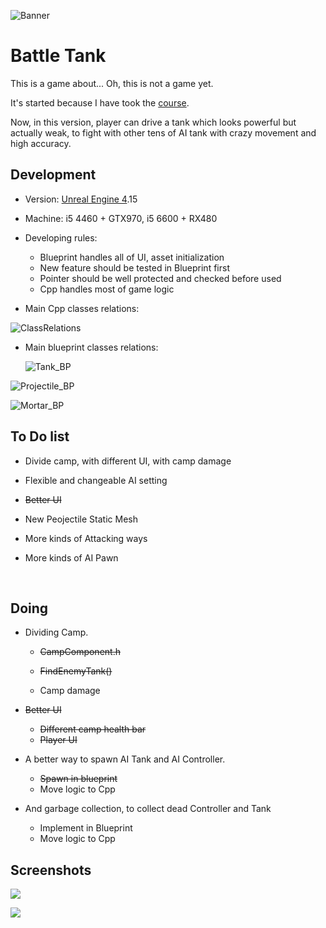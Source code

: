  ![Banner](/BattleTank/Pictures/Banner.jpg)

# Battle Tank

This is a game about... Oh, this is not a game yet.

It's started because I have took the [course](https://www.udemy.com/unrealcourse/). 

Now, in this version, player can drive a tank which looks powerful but actually weak, to fight with other tens of AI tank with crazy movement and high accuracy.



## Development

* Version: [Unreal Engine 4]([https://www.unrealengine.com/](http://www.baidu.com/link?url=aaoWkzwdoF7Gr-RfER1k3bDxNWeCMEV7nWS9vRP76yVv-9piIoD0aR12udmVxYrF)).15
* Machine: i5 4460 + GTX970, i5 6600 + RX480


* Developing rules:
  * Blueprint handles all of UI, asset initialization  
  * New feature should be tested in Blueprint first
  * Pointer should be well protected and checked before used
  * Cpp handles most of game logic


* Main Cpp classes relations:

![ClassRelations](/BattleTank/Pictures/ClassRelations.png)

* Main blueprint classes relations:

  ![Tank_BP](/BattleTank/Pictures/Tank_BP.png)

![Projectile_BP](/BattleTank/Pictures/Projectile_BP.png)

![Mortar_BP](/BattleTank/Pictures/Mortar_BP.png)

## To Do list

* Divide camp, with different UI, with camp damage

* Flexible and changeable AI setting 

* ~~Better UI~~

* New Peojectile Static Mesh 

* More kinds of Attacking ways

* More kinds of AI Pawn

  ​




## Doing

* Dividing Camp.

  * ~~CampComponent.h~~
  * ~~FindEnemyTank()~~


  * Camp damage

* ~~Better UI~~

  * ~~Different camp health bar~~ 
  * ~~Player UI~~

* A better way to spawn AI Tank and AI Controller.

  * ~~Spawn in blueprint~~
  * Move logic to Cpp

* And garbage collection, to collect dead Controller and Tank

  * Implement in Blueprint
  * Move logic to Cpp








## Screenshots

![](/BattleTank/Pictures/Game.png)

![](/BattleTank/Pictures/Game5.png)